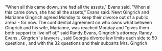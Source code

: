 "When all this came down, she had all the assets," Evans said.
"When all this came down, she had all the assets," Evans said.
Newt Gingrich and Marianne Gingrich agreed Monday to keep their divorce out of a public arena - for now.
The confidential agreement on who owns what between Gingrich and his wife, Marianne, was reached Monday and "gives them both support to live off of," said Randy Evans, Gingrich's attorney.
Randy Evans , Gingrich 's lawyers , said Georgia divorce law limits each side to 50 questions , and with the 32 questions and their subparts Mrs. Gingrich 